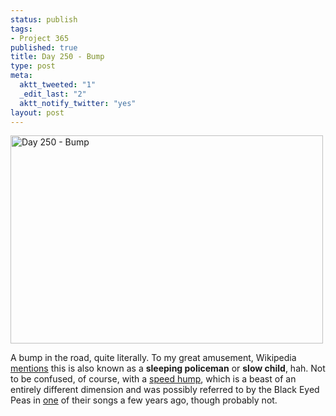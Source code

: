 ```yaml
--- 
status: publish
tags: 
- Project 365
published: true
title: Day 250 - Bump
type: post
meta: 
  aktt_tweeted: "1"
  _edit_last: "2"
  aktt_notify_twitter: "yes"
layout: post
---
```

<a href="http://www.flickr.com/photos/freeed/6126253542/" title="Day 250 - Bump by Fred​, on Flickr"><img src="http://farm7.static.flickr.com/6194/6126253542_8464fae86c.jpg" width="500" height="333" alt="Day 250 - Bump"/></a>

A bump in the road, quite literally. To my great amusement, Wikipedia <a href="http://en.wikipedia.org/wiki/Speed_bump">mentions</a> this is also known as a <strong>sleeping policeman</strong> or <strong>slow child</strong>, hah. Not to be confused, of course, with a <a href="http://en.wikipedia.org/wiki/Speed_hump">speed hump</a>, which is a beast of an entirely different dimension and was possibly referred to by the Black Eyed Peas in <a href="http://en.wikipedia.org/wiki/My_Humps">one</a> of their songs a few years ago, though probably not.
